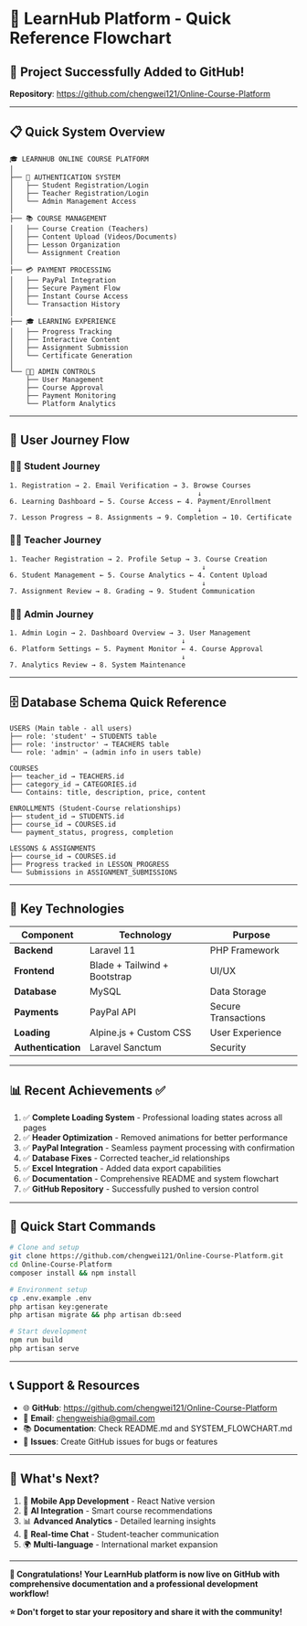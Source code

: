# 🎯 LearnHub Platform - Quick Reference Flowchart

## 🚀 **Project Successfully Added to GitHub!**
**Repository**: https://github.com/chengwei121/Online-Course-Platform

---

## 📋 **Quick System Overview**

```
🎓 LEARNHUB ONLINE COURSE PLATFORM
│
├── 🔐 AUTHENTICATION SYSTEM
│   ├── Student Registration/Login
│   ├── Teacher Registration/Login  
│   └── Admin Management Access
│
├── 📚 COURSE MANAGEMENT
│   ├── Course Creation (Teachers)
│   ├── Content Upload (Videos/Documents)
│   ├── Lesson Organization
│   └── Assignment Creation
│
├── 💳 PAYMENT PROCESSING
│   ├── PayPal Integration
│   ├── Secure Payment Flow
│   ├── Instant Course Access
│   └── Transaction History
│
├── 🎓 LEARNING EXPERIENCE
│   ├── Progress Tracking
│   ├── Interactive Content
│   ├── Assignment Submission
│   └── Certificate Generation
│
└── 👨‍💼 ADMIN CONTROLS
    ├── User Management
    ├── Course Approval
    ├── Payment Monitoring
    └── Platform Analytics
```

---

## 🔄 **User Journey Flow**

### 👨‍🎓 **Student Journey**
```
1. Registration → 2. Email Verification → 3. Browse Courses
                                              ↓
6. Learning Dashboard ← 5. Course Access ← 4. Payment/Enrollment
                                              ↓
7. Lesson Progress → 8. Assignments → 9. Completion → 10. Certificate
```

### 👨‍🏫 **Teacher Journey**
```
1. Teacher Registration → 2. Profile Setup → 3. Course Creation
                                               ↓
6. Student Management ← 5. Course Analytics ← 4. Content Upload
                                               ↓
7. Assignment Review → 8. Grading → 9. Student Communication
```

### 👨‍💼 **Admin Journey**
```
1. Admin Login → 2. Dashboard Overview → 3. User Management
                                          ↓
6. Platform Settings ← 5. Payment Monitor ← 4. Course Approval
                                          ↓
7. Analytics Review → 8. System Maintenance
```

---

## 🗄️ **Database Schema Quick Reference**

```
USERS (Main table - all users)
├── role: 'student' → STUDENTS table
├── role: 'instructor' → TEACHERS table  
└── role: 'admin' → (admin info in users table)

COURSES
├── teacher_id → TEACHERS.id
├── category_id → CATEGORIES.id
└── Contains: title, description, price, content

ENROLLMENTS (Student-Course relationships)
├── student_id → STUDENTS.id
├── course_id → COURSES.id
└── payment_status, progress, completion

LESSONS & ASSIGNMENTS
├── course_id → COURSES.id
├── Progress tracked in LESSON_PROGRESS
└── Submissions in ASSIGNMENT_SUBMISSIONS
```

---

## 🔧 **Key Technologies**

| Component | Technology | Purpose |
|-----------|------------|---------|
| **Backend** | Laravel 11 | PHP Framework |
| **Frontend** | Blade + Tailwind + Bootstrap | UI/UX |
| **Database** | MySQL | Data Storage |
| **Payments** | PayPal API | Secure Transactions |
| **Loading** | Alpine.js + Custom CSS | User Experience |
| **Authentication** | Laravel Sanctum | Security |

---

## 📊 **Recent Achievements** ✅

1. ✅ **Complete Loading System** - Professional loading states across all pages
2. ✅ **Header Optimization** - Removed animations for better performance  
3. ✅ **PayPal Integration** - Seamless payment processing with confirmation
4. ✅ **Database Fixes** - Corrected teacher_id relationships
5. ✅ **Excel Integration** - Added data export capabilities
6. ✅ **Documentation** - Comprehensive README and system flowchart
7. ✅ **GitHub Repository** - Successfully pushed to version control

---

## 🎯 **Quick Start Commands**

```bash
# Clone and setup
git clone https://github.com/chengwei121/Online-Course-Platform.git
cd Online-Course-Platform
composer install && npm install

# Environment setup  
cp .env.example .env
php artisan key:generate
php artisan migrate && php artisan db:seed

# Start development
npm run build
php artisan serve
```

---

## 📞 **Support & Resources**

- 🌐 **GitHub**: https://github.com/chengwei121/Online-Course-Platform
- 📧 **Email**: chengweishia@gmail.com
- 📚 **Documentation**: Check README.md and SYSTEM_FLOWCHART.md
- 🐛 **Issues**: Create GitHub issues for bugs or features

---

## 🚀 **What's Next?**

1. 📱 **Mobile App Development** - React Native version
2. 🤖 **AI Integration** - Smart course recommendations  
3. 📊 **Advanced Analytics** - Detailed learning insights
4. 💬 **Real-time Chat** - Student-teacher communication
5. 🌍 **Multi-language** - International market expansion

---

**🎉 Congratulations! Your LearnHub platform is now live on GitHub with comprehensive documentation and a professional development workflow!**

**⭐ Don't forget to star your repository and share it with the community!**